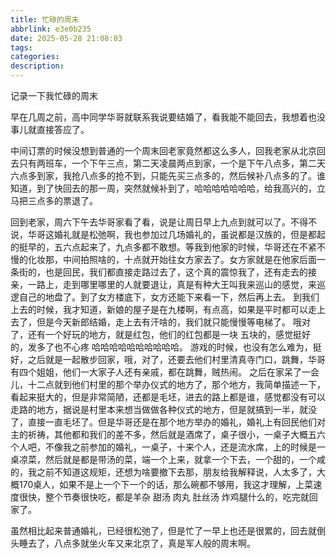 ```yaml
---
title: 忙碌的周末
abbrlink: e3e0b235
date: 2025-05-28 21:08:03
tags:
categories:
description:
---
```

记录一下我忙碌的周末
<!-- more -->

早在几周之前，高中同学华哥就联系我说要结婚了，看我能不能回去，我想着也没事儿就直接答应了。

中间订票的时候没想到普通的一个周末回老家竟然都这么多人，回我老家从北京回去只有两班车，一个下午三点，第二天凌晨两点到家，一个是下午八点多，第二天六点多到家，我抢八点多的抢不到，只能先买三点多的，然后候补八点多的了。谁知道，到了快回去的那一周，突然就候补到了，哈哈哈哈哈哈哈，给我高兴的，立马把三点多的票退了。

回到老家，周六下午去华哥家看了看，说是让周日早上九点到就可以了。不得不说，华哥这婚礼就是松弛啊，我也参加过几场婚礼的，虽说都是汉族的，但是都起的挺早的，五六点起来了，九点多都不敢想。等我到他家的时候，华哥还在不紧不慢的化妆那，中间拍照啥的，十点就开始往女方家去了。女方家就是在他家后面一条街的，也是回民，我们都直接走路过去了，这个真的震惊我了，还有走去的接亲，一路上，走到哪里哪里的人就要退让，真是有种大王叫我来巡山的感觉，来巡逻自己的地盘了。到了女方楼底下，女方还能下来看一下，然后再上去。
到我们上去的时候，我才知道，新娘的屋子是在九楼啊，有点高，如果是平时都可以走上去了，但是今天新郎结婚，走上去有汗啥的，我们就只能慢慢等电梯了。
哦对了，还有一个好玩的地方，就是红包，他们的红包都是一块 五块的，感觉挺好的，发多了也不心疼  哈哈哈哈哈哈哈哈哈哈。
游戏的时候，也没有怎么难为，挺好，之后就是一起散步回家，哦，对了，还要去他们村里清真寺门口，跳舞，华哥有四个姐姐，他们一大家子人还有亲戚，都在跳舞，贼热闹。
之后在家呆了一会儿，十二点就到他们村里的那个举办仪式的地方了，那个地方，我简单描述一下，看起来挺大的，但是非常简陋，还都是毛坯，进去的路上都是谁，感觉都没有可以走路的地方，据说是村里本来想当做做各种仪式的地方，但是就搞到一半，就没了，直接一直毛坯了。但是华哥还是在那个地方举办的婚礼，婚礼上有回民他们对主的祈祷，其他都和我们的差不多，然后就是酒席了，桌子很小，一桌子大概五六个人吧，不像我之前参加的婚礼，一桌子，十来个人，还是流水席，上的时候是一桌凉菜，然后就是都是带汤的菜，端一个上来，就拿一个下去，一个甜的，一个咸的，我之前不知道这规矩，还想为啥要撤下去那，朋友给我解释说，人太多了，大概170桌人，如果不是上一个下一个的话，那么碗都不够用，我这才理解，上菜速度很快，整个节奏很快吃，都是羊杂  甜汤 肉丸 肚丝汤 炸鸡腿什么的，吃完就回家了。

虽然相比起来普通婚礼，已经很松弛了，但是忙了一早上也还是很累的，回去就倒头睡去了，八点多就坐火车又来北京了，真是军人般的周末啊。
